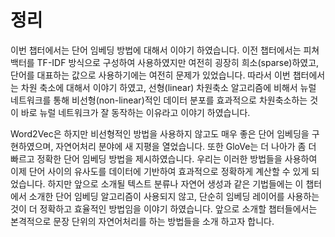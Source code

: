 # 정리

이번 챕터에서는 단어 임베딩 방법에 대해서 이야기 하였습니다. 이전 챕터에서는 피쳐 백터를 TF-IDF 방식으로 구성하여 사용하였지만 여전히 굉장히 희소(sparse)하였고, 단어를 대표하는 값으로 사용하기에는 여전히 문제가 있었습니다. 따라서 이번 챕터에서는 차원 축소에 대해서 이야기 하였고, 선형(linear) 차원축소 알고리즘에 비해서 뉴럴 네트워크를 통해 비선형(non-linear)적인 데이터 분포를 효과적으로 차원축소하는 것이 바로 뉴럴 네트워크가 잘 동작하는 이유라고 이야기 하였습니다.

Word2Vec은 하지만 비선형적인 방법을 사용하지 않고도 매우 좋은 단어 임베딩을 구현하였으며, 자연어처리 분야에 새 지평을 열었습니다. 또한 GloVe는 더 나아가 좀 더 빠르고 정확한 단어 임베딩 방법을 제시하였습니다. 우리는 이러한 방법들을 사용하여 이제 단어 사이의 유사도를 데이터에 기반하여 효과적으로 정확하게 계산할 수 있게 되었습니다. 하지만 앞으로 소개될 텍스트 분류나 자연어 생성과 같은 기법들에는 이 챕터에서 소개한 단어 임베딩 알고리즘이 사용되지 않고, 단순히 임베딩 레이어를 사용하는것이 더 정확하고 효율적인 방법임을 이야기 하였습니다. 앞으로 소개할 챕터들에서는 본격적으로 문장 단위의 자연어처리를 하는 방법들을 소개 하고자 합니다.

